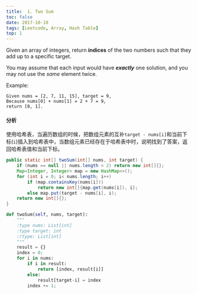 ```yaml
---
title:  1. Two Sum
toc: false
date: 2017-10-10
tags: [Leetcode, Array, Hash Table]
top: 1
---
```

 

Given an array of integers, return **indices** of the two numbers such that they add up to a specific target.

You may assume that each input would have ***exactly*** one solution, and you may not use the *same* element twice.

Example:

```
Given nums = [2, 7, 11, 15], target = 9,
Because nums[0] + nums[1] = 2 + 7 = 9,
return [0, 1].
```

#### 分析

使用哈希表，当遍历数组的时候，把数组元素的互补`target - nums[i]`和当前下标(`i`)插入到哈希表中，当数组元素已经存在于哈希表中时，说明找到了答案，返回哈希表值和当前下标。

```Java tab="Java"
public static int[] twoSum(int[] nums, int target) {
    if (nums == null || nums.length < 2) return new int[]{};
    Map<Integer, Integer> map = new HashMap<>();
    for (int i = 0; i< nums.length; i++)
        if (map.containsKey(nums[i]))
            return new int[]{map.get(nums[i]), i};
        else map.put(target - nums[i], i); 
    return new int[]{};
}
```

```Python tab="Python"
def twoSum(self, nums, target):
    """
    :type nums: List[int]
    :type target: int
    :rtype: List[int]
    """
    result = {}
    index = 0;
    for i in nums:
        if i in result:
            return [index, result[i]]
        else:
            result[target-i] = index
        index += 1;
```



